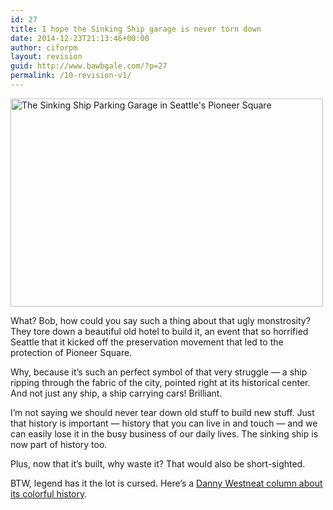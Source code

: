 ```yaml
---
id: 27
title: I hope the Sinking Ship garage is never torn down
date: 2014-12-23T21:13:46+00:00
author: ciforpm
layout: revision
guid: http://www.bawbgale.com/?p=27
permalink: /10-revision-v1/
---
```

[<img src="http://farm6.staticflickr.com/5226/5663192001_93809aae03.jpg" width="500" height="333" alt="The Sinking Ship Parking Garage in Seattle's Pioneer Square" />](http://www.flickr.com/photos/bjvs/5663192001/ "The Sinking Ship Parking Garage in Seattle's Pioneer Square by plusgood, on Flickr")

What? Bob, how could you say such a thing about that ugly monstrosity? They tore down a beautiful old hotel to build it, an event that so horrified Seattle that it kicked off the preservation movement that led to the protection of Pioneer Square.

Why, because it&#8217;s such an perfect symbol of that very struggle &#8212; a ship ripping through the fabric of the city, pointed right at its historical center. And not just any ship, a ship carrying cars! Brilliant.

I&#8217;m not saying we should never tear down old stuff to build new stuff. Just that history is important &#8212; history that you can live in and touch &#8212; and we can easily lose it in the busy business of our daily lives. The sinking ship is now part of history too.

Plus, now that it&#8217;s built, why waste it? That would also be short-sighted.

BTW, legend has it the lot is cursed. Here&#8217;s a [Danny Westneat column about its colorful history](http://seattletimes.nwsource.com/html/dannywestneat/2011277009_danny07.html).